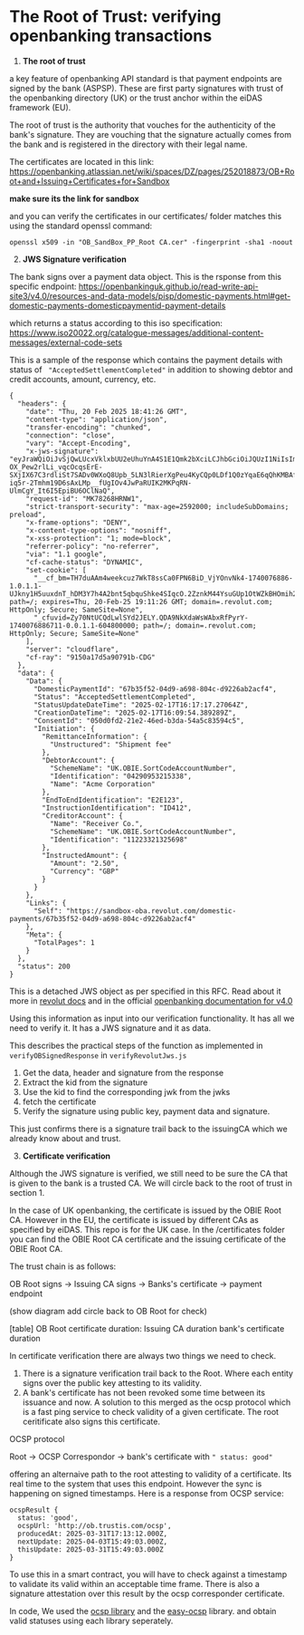 # The Root of Trust: verifying openbanking transactions

1. **The root of trust**

a key feature of openbanking API standard is that payment endpoints are signed by the bank (ASPSP). These are first party signatures with trust of the openbanking directory (UK) or the trust anchor within the eiDAS framework (EU). 

The root of trust is the authority that vouches for the authenticity of the bank's signature. They are vouching that the signature actually comes from the bank and is registered in the directory with their legal name. 

The certificates are located in this link: https://openbanking.atlassian.net/wiki/spaces/DZ/pages/252018873/OB+Root+and+Issuing+Certificates+for+Sandbox

**make sure its the link for sandbox** 

and you can verify the certificates in our certificates/ folder matches this using the standard openssl command: 

```
openssl x509 -in "OB_SandBox_PP_Root CA.cer" -fingerprint -sha1 -noout
```

2. **JWS Signature verification**

The bank signs over a payment data object. This is the rsponse from this specific endpoint: https://openbankinguk.github.io/read-write-api-site3/v4.0/resources-and-data-models/pisp/domestic-payments.html#get-domestic-payments-domesticpaymentid-payment-details

which returns a status according to this iso specification: https://www.iso20022.org/catalogue-messages/additional-content-messages/external-code-sets



This is a sample of the response which contains the payment details with status of ` "AcceptedSettlementCompleted"` in addition to showing debtor and credit accounts, amount, currency, etc.  

```
{
  "headers": {
    "date": "Thu, 20 Feb 2025 18:41:26 GMT",
    "content-type": "application/json",
    "transfer-encoding": "chunked",
    "connection": "close",
    "vary": "Accept-Encoding",
    "x-jws-signature": "eyJraWQiOiJvSjQwLUcxVklxbUU2eUhuYnA4S1E1Qmk2bXciLCJhbGciOiJQUzI1NiIsImNyaXQiOlsiYjY0IiwiaHR0cDovL29wZW5iYW5raW5nLm9yZy51ay9pYXQiLCJodHRwOi8vb3BlbmJhbmtpbmcub3JnLnVrL2lzcyIsImh0dHA6Ly9vcGVuYmFua2luZy5vcmcudWsvdGFuIl0sImI2NCI6ZmFsc2UsImh0dHA6Ly9vcGVuYmFua2luZy5vcmcudWsvdGFuIjoib3BlbmJhbmtpbmcub3JnLnVrIiwiaHR0cDovL29wZW5iYW5raW5nLm9yZy51ay9pc3MiOiIwMDE1ODAwMDAxMDNVQXZBQU0iLCJodHRwOi8vb3BlbmJhbmtpbmcub3JnLnVrL2lhdCI6MTc0MDA3Njg4Nn0..TpbEDhY6rDhlDYDy22S9y09_vov0Vi3COMVV9DSSqZIV2J1M3JOjw1mfW2oVDCQ0W70tCde1AV7O4aiEmUTL8Wp_WmkuW0Botk__yO0k10o3nOc4AJRmOcI_vlet3zqIfikioEluWLu0BHkeT9js73Obg-OX_Pew2rlLi_vqcOcqsErE-SXjIX67C3rdliSt7SADv0WXoQ8Upb_5LN3lRierXgPeu4KyCQp0LDf1Q0zYqaE6qQhKMBAfFZT0HJYAD7cXGfnRhn1zmtxw-iq5r-2Tmhm19D6sAxLMp__fUgIOv4JwPaRUIK2MKPqRN-UlmCgY_It6I5EpiBU6OClNaQ",
    "request-id": "MK78268HRNW1",
    "strict-transport-security": "max-age=2592000; includeSubDomains; preload",
    "x-frame-options": "DENY",
    "x-content-type-options": "nosniff",
    "x-xss-protection": "1; mode=block",
    "referrer-policy": "no-referrer",
    "via": "1.1 google",
    "cf-cache-status": "DYNAMIC",
    "set-cookie": [
      "__cf_bm=TH7duAAm4weekcuz7WkT8ssCa0FPN6BiD_VjYOnvNk4-1740076886-1.0.1.1-UJkny1H5uuxdnT_hDM3Y7h4A2bnt5qbquShke4SIqcO.2ZznkM44YsuGUp1OtWZkBHOmih2e4uHTBV2fHPtdww; path=/; expires=Thu, 20-Feb-25 19:11:26 GMT; domain=.revolut.com; HttpOnly; Secure; SameSite=None",
      "_cfuvid=Zy70NtUCQdLwlSYd2JELY.QDA9NkXdaWsWAbxRfPyrY-1740076886711-0.0.1.1-604800000; path=/; domain=.revolut.com; HttpOnly; Secure; SameSite=None"
    ],
    "server": "cloudflare",
    "cf-ray": "9150a17d5a90791b-CDG"
  },
  "data": {
    "Data": {
      "DomesticPaymentId": "67b35f52-04d9-a698-804c-d9226ab2acf4",
      "Status": "AcceptedSettlementCompleted",
      "StatusUpdateDateTime": "2025-02-17T16:17:17.27064Z",
      "CreationDateTime": "2025-02-17T16:09:54.389289Z",
      "ConsentId": "050d0fd2-21e2-46ed-b3da-54a5c83594c5",
      "Initiation": {
        "RemittanceInformation": {
          "Unstructured": "Shipment fee"
        },
        "DebtorAccount": {
          "SchemeName": "UK.OBIE.SortCodeAccountNumber",
          "Identification": "04290953215338",
          "Name": "Acme Corporation"
        },
        "EndToEndIdentification": "E2E123",
        "InstructionIdentification": "ID412",
        "CreditorAccount": {
          "Name": "Receiver Co.",
          "SchemeName": "UK.OBIE.SortCodeAccountNumber",
          "Identification": "11223321325698"
        },
        "InstructedAmount": {
          "Amount": "2.50",
          "Currency": "GBP"
        }
      }
    },
    "Links": {
      "Self": "https://sandbox-oba.revolut.com/domestic-payments/67b35f52-04d9-a698-804c-d9226ab2acf4"
    },
    "Meta": {
      "TotalPages": 1
    }
  },
  "status": 200
}
```

This is a detached JWS object as per specified in this RFC. Read about it more in [revolut docs]() and in the official [openbanking documentation for v4.0]()   

Using this information as input into our verification functionality. It has all we need to verify it. It has a JWS signature and it as data. 

This describes the practical steps of the function as implemented in  `verifyOBSignedResponse` in `verifyRevolutJws.js`

1. Get the data, header and signature from the response 
2. Extract the kid from the signature 
3. Use the kid to find the corresponding jwk from the jwks 
4. fetch the certificate 
5. Verify the signature using public key, payment data and signature. 

This just confirms there is a signature trail back to the issuingCA which we already know about and trust. 

3. **Certificate verification** 

Although the JWS signature is verified, we still need to be sure the CA that is given to the bank is a trusted CA. We will circle back to the root of trust in section 1. 

In the case of UK openbanking, the certificate is issued by the OBIE Root CA. However in the EU, the certificate is issued by different CAs as specified by eiDAS. This repo is for the UK case. In the /certificates folder you can find the OBIE Root CA certificate and the issuing certificate of the OBIE Root CA. 

The trust chain is as follows: 

OB Root signs -> Issuing CA signs -> Banks's certificate -> payment endpoint 


(show diagram add circle back to OB Root for check)

[table]
OB Root certificate duration: 
Issuing CA duration 
bank's certificate duration 

In certificate verification there are always two things we need to check. 
1. There is a signature verification trail back to the Root. Where each entity signs over the public key attesting to its validity. 
2. A bank's certificate has not been revoked some time between its issuance and now. A solution to this merged as the ocsp protocol which is a fast ping service to check validity of a given certificate. The root ceritificate also signs this certificate. 

OCSP protocol

Root -> OCSP Correspondor -> bank's certificate with `" status: good"`

offering an alternaive path to the root attesting to validity of a certificate. Its real time to the system that uses this endpoint. However the sync is happening on signed timestamps. Here is a response from OCSP service:

```
ocspResult {
  status: 'good',
  ocspUrl: 'http://ob.trustis.com/ocsp',
  producedAt: 2025-03-31T17:13:12.000Z,
  nextUpdate: 2025-04-03T15:49:03.000Z,
  thisUpdate: 2025-03-31T15:49:03.000Z
}
```

To use this in a smart contract, you will have to check against a timestamp to validate its valid within an acceptable time frame. There is also a signature attestation over this result by the ocsp corresponder certificate. 

In code, We used the [ocsp library](https://github.com/PeculiarVentures/node-ocsp) and the [easy-ocsp](https://github.com/PeculiarVentures/easy-ocsp) library. and obtain valid statuses using each library seperately. 

